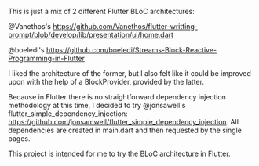 This is just a mix of 2 different Flutter BLoC architectures:

@Vanethos's https://github.com/Vanethos/flutter-writting-prompt/blob/develop/lib/presentation/ui/home.dart

@boeledi's https://github.com/boeledi/Streams-Block-Reactive-Programming-in-Flutter

I liked the architecture of the former, but I also felt like it could be
improved upon with the help of a BlockProvider, provided by the latter.

Because in Flutter there is no straightforward dependency injection methodology at
this time, I decided to try @jonsawell's flutter_simple_dependency_injection:
https://github.com/jonsamwell/flutter_simple_dependency_injection.
All dependencies are created in main.dart and then requested by the single pages.

This project is intended for me to try the BLoC architecture in Flutter.